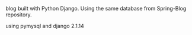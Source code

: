 blog built with Python Django. Using the same database from Spring-Blog repository. 

using pymysql and django 2.1.14